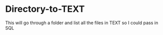 # Directory-to-TEXT
This will go through a folder and list all the files in TEXT so I could pass in SQL
